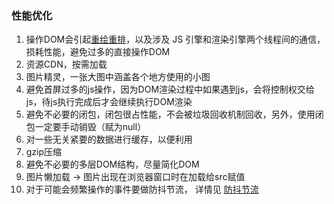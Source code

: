 ### 性能优化

1. 操作DOM会引起[重绘重排](./page3.md)，以及涉及 JS 引擎和渲染引擎两个线程间的通信，损耗性能，避免过多的直接操作DOM
2. 资源CDN，按需加载
3. 图片精灵，一张大图中涵盖各个地方使用的小图
4. 避免首屏过多的js操作，因为DOM渲染过程中如果遇到js，会将控制权交给js，待js执行完成后才会继续执行DOM渲染
5. 避免不必要的闭包，闭包很占性能，不会被垃圾回收机制回收，另外，使用闭包一定要手动销毁（赋为null）
6. 对一些无关紧要的数据进行缓存，以便利用
7. gzip压缩
8. 避免不必要的多层DOM结构，尽量简化DOM 
9. 图片懒加载 -> 图片出现在浏览器窗口时在加载给src赋值
10. 对于可能会频繁操作的事件要做防抖节流， 详情见 [防抖节流](./page7.md)
